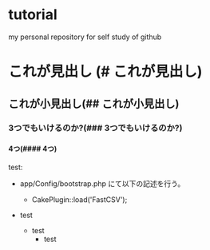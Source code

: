 # tutorial
my personal repository for self study of github

# これが見出し (# これが見出し)
## これが小見出し(## これが小見出し)
### 3つでもいけるのか?(### 3つでもいけるのか?)
#### 4つ(#### 4つ)


test:
* app/Config/bootstrap.php にて以下の記述を行う。
    * CakePlugin::load('FastCSV'); 

* test
    * test
       * test 
